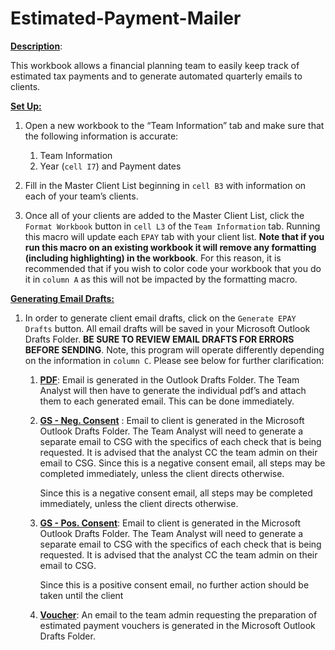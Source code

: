 # Estimated-Payment-Mailer

<ins>**Description**</ins>:

This workbook allows a financial planning team to easily keep track of estimated tax payments and to generate automated quarterly emails to clients.

<ins>**Set Up:**</ins>

1. Open a new workbook to the “Team Information” tab and make sure that the following information is accurate:

   1. Team Information
   2. Year (`cell I7`) and Payment dates

2. Fill in the Master Client List beginning in `cell B3` with information on each of your team’s clients.

3. Once all of your clients are added to the Master Client List, click the `Format Workbook` button in `cell L3` of the `Team Information` tab. Running this macro will update each `EPAY` tab with your client list. **Note that if you run this macro on an existing workbook it will remove any formatting (including highlighting) in the workbook**. For this reason, it is recommended that if you wish to color code your workbook that you do it in `column A` as this will not be impacted by the formatting macro.

<ins>**Generating Email Drafts:**</ins>

1.  In order to generate client email drafts, click on the `Generate EPAY Drafts` button. All email
    drafts will be saved in your Microsoft Outlook Drafts Folder. **BE SURE TO REVIEW EMAIL DRAFTS
    FOR ERRORS BEFORE SENDING**. Note, this program will operate differently depending on the
    information in `column C`. Please see below for further clarification:

      1.  <ins>**PDF**</ins>:
          Email is generated in the Outlook Drafts Folder. The Team Analyst will then have to generate the individual pdf’s and attach them to each generated email. This can be done immediately.

      2.  <ins>**GS - Neg. Consent**</ins> \:
          Email to client is generated in the Microsoft Outlook Drafts Folder. The Team Analyst
          will need to generate a separate email to CSG with the specifics of each check that is
          being requested. It is advised that the analyst CC the team admin on their email to CSG.
          Since this is a negative consent email, all steps may be completed immediately, unless
          the client directs otherwise.

          Since this is a negative consent email, all steps may be completed immediately, unless the client directs otherwise.

      3.  <ins>**GS - Pos. Consent**</ins>:
          Email to client is generated in the Microsoft Outlook Drafts Folder. The Team Analyst
          will need to generate a separate email to CSG with the specifics of each check that is
          being requested. It is advised that the analyst CC the team admin on their email to CSG.


          Since this is a positive consent email, no further action should be taken until the client

      4.  <ins>**Voucher**</ins>:
          An email to the team admin requesting the preparation of estimated payment vouchers
          is generated in the Microsoft Outlook Drafts Folder.
